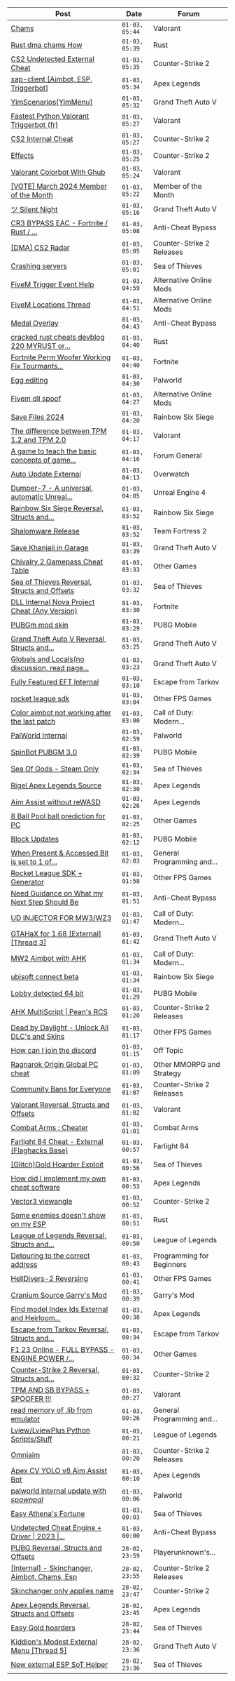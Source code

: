 |Post|Date|Forum|
|----|----|-----|
|[Chams](https://www.unknowncheats.me/forum/valorant/624818-chams.html)|`01-03, 05:44`|Valorant|
|[Rust dma chams How](https://www.unknowncheats.me/forum/rust/623371-rust-dma-chams.html)|`01-03, 05:39`|Rust|
|[CS2 Undetected External Cheat](https://www.unknowncheats.me/forum/counter-strike-2-a/624871-cs2-undetected-external-cheat.html)|`01-03, 05:35`|Counter-Strike 2|
|[xap-client \[Aimbot, ESP, Triggerbot\]](https://www.unknowncheats.me/forum/apex-legends/606842-xap-client-aimbot-esp-triggerbot.html)|`01-03, 05:34`|Apex Legends|
|[YimScenarios\[YimMenu\]](https://www.unknowncheats.me/forum/grand-theft-auto-v/625336-yimscenarios-yimmenu.html)|`01-03, 05:32`|Grand Theft Auto V|
|[Fastest Python Valorant Triggerbot (fr)](https://www.unknowncheats.me/forum/valorant/612762-fastest-python-valorant-triggerbot-fr.html)|`01-03, 05:27`|Valorant|
|[CS2 Internal Cheat](https://www.unknowncheats.me/forum/counter-strike-2-a/614111-cs2-internal-cheat.html)|`01-03, 05:27`|Counter-Strike 2|
|[Effects](https://www.unknowncheats.me/forum/counter-strike-2-a/625015-effects.html)|`01-03, 05:25`|Counter-Strike 2|
|[Valorant Colorbot With Ghub](https://www.unknowncheats.me/forum/valorant/624215-valorant-colorbot-ghub.html)|`01-03, 05:24`|Valorant|
|[\[VOTE\] March 2024 Member of the Month](https://www.unknowncheats.me/forum/member-of-the-month/624743-vote-march-2024-month.html)|`01-03, 05:22`|Member of the Month|
|[ツ Silent Night](https://www.unknowncheats.me/forum/grand-theft-auto-v/604599-silent-night.html)|`01-03, 05:16`|Grand Theft Auto V|
|[CR3 BYPASS EAC - Fortnite / Rust / ...](https://www.unknowncheats.me/forum/anti-cheat-bypass/623904-cr3-bypass-eac-fortnite-rust.html)|`01-03, 05:08`|Anti-Cheat Bypass|
|[\[DMA\] CS2 Radar](https://www.unknowncheats.me/forum/counter-strike-2-releases/625335-dma-cs2-radar.html)|`01-03, 05:05`|Counter-Strike 2 Releases|
|[Crashing servers](https://www.unknowncheats.me/forum/sea-of-thieves/625334-crashing-servers.html)|`01-03, 05:01`|Sea of Thieves|
|[FiveM Trigger Event Help](https://www.unknowncheats.me/forum/alternative-online-mods/625092-fivem-trigger-event-help.html)|`01-03, 04:59`|Alternative Online Mods|
|[FiveM Locations Thread](https://www.unknowncheats.me/forum/alternative-online-mods/340679-fivem-locations-thread.html)|`01-03, 04:51`|Alternative Online Mods|
|[Medal Overlay](https://www.unknowncheats.me/forum/anti-cheat-bypass/615927-medal-overlay.html)|`01-03, 04:43`|Anti-Cheat Bypass|
|[cracked rust cheats devblog 220 MYRUST or...](https://www.unknowncheats.me/forum/rust/625273-cracked-rust-cheats-devblog-220-myrust-anyother-server-alkad.html)|`01-03, 04:40`|Rust|
|[Fortnite Perm Woofer Working Fix Tourmants...](https://www.unknowncheats.me/forum/fortnite/603652-fortnite-perm-woofer-fix-tourmants-kick.html)|`01-03, 04:40`|Fortnite|
|[Egg editing](https://www.unknowncheats.me/forum/palworld/625333-egg-editing.html)|`01-03, 04:30`|Palworld|
|[Fivem dll spoof](https://www.unknowncheats.me/forum/alternative-online-mods/625078-fivem-dll-spoof.html)|`01-03, 04:27`|Alternative Online Mods|
|[Save Files 2024](https://www.unknowncheats.me/forum/rainbow-six-siege/624626-save-files-2024-a.html)|`01-03, 04:20`|Rainbow Six Siege|
|[The difference between TPM 1.2 and TPM 2.0](https://www.unknowncheats.me/forum/valorant/625330-difference-tpm-1-2-tpm-2-0-a.html)|`01-03, 04:17`|Valorant|
|[A game to teach the basic concepts of game...](https://www.unknowncheats.me/forum/forum-general/622251-game-teach-basic-concepts-game-hacking.html)|`01-03, 04:16`|Forum General|
|[Auto Update External](https://www.unknowncheats.me/forum/overwatch/614771-auto-update-external.html)|`01-03, 04:13`|Overwatch|
|[Dumper-7 - A universal, automatic Unreal...](https://www.unknowncheats.me/forum/unreal-engine-4-a/594092-dumper-7-universal-automatic-unreal-engine-sdk-generator-ue4-ue5.html)|`01-03, 04:05`|Unreal Engine 4|
|[Rainbow Six Siege Reversal, Structs and...](https://www.unknowncheats.me/forum/rainbow-six-siege/255148-rainbow-six-siege-reversal-structs-offsets.html)|`01-03, 03:52`|Rainbow Six Siege|
|[Shalomware Release](https://www.unknowncheats.me/forum/team-fortress-2-a/622431-shalomware-release.html)|`01-03, 03:52`|Team Fortress 2|
|[Save Khanjali in Garage](https://www.unknowncheats.me/forum/grand-theft-auto-v/616869-save-khanjali-garage.html)|`01-03, 03:39`|Grand Theft Auto V|
|[Chivalry 2 Gamepass Cheat Table](https://www.unknowncheats.me/forum/other-games/591970-chivalry-2-gamepass-cheat-table.html)|`01-03, 03:33`|Other Games|
|[Sea of Thieves Reversal, Structs and Offsets](https://www.unknowncheats.me/forum/sea-of-thieves/278391-sea-thieves-reversal-structs-offsets.html)|`01-03, 03:32`|Sea of Thieves|
|[DLL Internal Nova Project Cheat (Any Version)](https://www.unknowncheats.me/forum/fortnite/625114-dll-internal-nova-project-cheat-version.html)|`01-03, 03:30`|Fortnite|
|[PUBGm mod skin](https://www.unknowncheats.me/forum/pubg-mobile/613768-pubgm-mod-skin.html)|`01-03, 03:29`|PUBG Mobile|
|[Grand Theft Auto V Reversal, Structs and...](https://www.unknowncheats.me/forum/grand-theft-auto-v/144028-grand-theft-auto-reversal-structs-offsets.html)|`01-03, 03:25`|Grand Theft Auto V|
|[Globals and Locals(no discussion, read page...](https://www.unknowncheats.me/forum/grand-theft-auto-v/500059-globals-locals-discussion-read-page-1-a.html)|`01-03, 03:23`|Grand Theft Auto V|
|[Fully Featured EFT Internal](https://www.unknowncheats.me/forum/escape-from-tarkov/625270-featured-eft-internal.html)|`01-03, 03:10`|Escape from Tarkov|
|[rocket league sdk](https://www.unknowncheats.me/forum/other-fps-games/625327-rocket-league-sdk.html)|`01-03, 03:04`|Other FPS Games|
|[Color aimbot not working after the last patch](https://www.unknowncheats.me/forum/call-of-duty-modern-warfare-iii/624091-color-aimbot-patch.html)|`01-03, 03:00`|Call of Duty: Modern...|
|[PalWorld Internal](https://www.unknowncheats.me/forum/palworld/620394-palworld-internal.html)|`01-03, 02:59`|Palworld|
|[SpinBot PUBGM 3.0](https://www.unknowncheats.me/forum/pubg-mobile/625153-spinbot-pubgm-3-0-a.html)|`01-03, 02:39`|PUBG Mobile|
|[Sea Of Gods - Steam Only](https://www.unknowncheats.me/forum/sea-of-thieves/614719-sea-gods-steam.html)|`01-03, 02:34`|Sea of Thieves|
|[Rigel Apex Legends Source](https://www.unknowncheats.me/forum/apex-legends/623179-rigel-apex-legends-source.html)|`01-03, 02:30`|Apex Legends|
|[Aim Assist without reWASD](https://www.unknowncheats.me/forum/apex-legends/621322-aim-assist-rewasd.html)|`01-03, 02:26`|Apex Legends|
|[8 Ball Pool ball prediction for PC](https://www.unknowncheats.me/forum/other-games/500343-8-ball-pool-ball-prediction-pc.html)|`01-03, 02:25`|Other Games|
|[Block Updates](https://www.unknowncheats.me/forum/pubg-mobile/625006-block-updates.html)|`01-03, 02:12`|PUBG Mobile|
|[When Present & Accessed Bit is set to 1 of...](https://www.unknowncheats.me/forum/general-programming-and-reversing/625320-accessed-bit-set-1-pte.html)|`01-03, 02:03`|General Programming and...|
|[Rocket League SDK + Generator](https://www.unknowncheats.me/forum/other-fps-games/580354-rocket-league-sdk-generator.html)|`01-03, 01:58`|Other FPS Games|
|[Need Guidance on What my Next Step Should Be](https://www.unknowncheats.me/forum/anti-cheat-bypass/625263-guidance-step.html)|`01-03, 01:51`|Anti-Cheat Bypass|
|[UD INJECTOR FOR MW3/WZ3](https://www.unknowncheats.me/forum/call-of-duty-modern-warfare-iii/625251-ud-injector-mw3-wz3.html)|`01-03, 01:47`|Call of Duty: Modern...|
|[GTAHaX for 1.68 \[External\] \[Thread 3\]](https://www.unknowncheats.me/forum/grand-theft-auto-v/461672-gtahax-1-68-external-thread-3-a.html)|`01-03, 01:42`|Grand Theft Auto V|
|[MW2 Aimbot with AHK](https://www.unknowncheats.me/forum/call-of-duty-modern-warfare-ii/566722-mw2-aimbot-ahk.html)|`01-03, 01:34`|Call of Duty: Modern...|
|[ubisoft connect beta](https://www.unknowncheats.me/forum/rainbow-six-siege/623614-ubisoft-connect-beta.html)|`01-03, 01:34`|Rainbow Six Siege|
|[Lobby detected 64 bit](https://www.unknowncheats.me/forum/pubg-mobile/625196-lobby-detected-64-bit.html)|`01-03, 01:29`|PUBG Mobile|
|[AHK MultiScript \| Pean's RCS](https://www.unknowncheats.me/forum/counter-strike-2-releases/605440-ahk-multiscript-peans-rcs.html)|`01-03, 01:20`|Counter-Strike 2 Releases|
|[Dead by Daylight - Unlock All DLC's and Skins](https://www.unknowncheats.me/forum/other-fps-games/625318-dead-daylight-unlock-dlcs-skins.html)|`01-03, 01:17`|Other FPS Games|
|[How can I join the discord](https://www.unknowncheats.me/forum/off-topic/293336-join-discord.html)|`01-03, 01:15`|Off Topic|
|[Ragnarok Origin Global PC cheat](https://www.unknowncheats.me/forum/other-mmorpg-and-strategy/624052-ragnarok-origin-global-pc-cheat.html)|`01-03, 01:09`|Other MMORPG and Strategy|
|[Community Bans for Everyone](https://www.unknowncheats.me/forum/counter-strike-2-releases/625317-community-bans.html)|`01-03, 01:07`|Counter-Strike 2 Releases|
|[Valorant Reversal, Structs and Offsets](https://www.unknowncheats.me/forum/valorant/385792-valorant-reversal-structs-offsets.html)|`01-03, 01:02`|Valorant|
|[Combat Arms : Cheater](https://www.unknowncheats.me/forum/combat-arms/611163-combat-arms-cheater.html)|`01-03, 01:01`|Combat Arms|
|[Farlight 84 Cheat - External (Flaghacks Base)](https://www.unknowncheats.me/forum/farlight-84-a/611333-farlight-84-cheat-external-flaghacks-base.html)|`01-03, 00:57`|Farlight 84|
|[\[Glitch\]Gold Hoarder Exploit](https://www.unknowncheats.me/forum/sea-of-thieves/625316-glitch-gold-hoarder-exploit.html)|`01-03, 00:56`|Sea of Thieves|
|[How did I implement my own cheat software](https://www.unknowncheats.me/forum/apex-legends/625315-implement-own-cheat-software.html)|`01-03, 00:53`|Apex Legends|
|[Vector3 viewangle](https://www.unknowncheats.me/forum/counter-strike-2-a/625314-vector3-viewangle.html)|`01-03, 00:52`|Counter-Strike 2|
|[Some enemies doesn't show on my ESP](https://www.unknowncheats.me/forum/rust/624794-enemies-doesnt-esp.html)|`01-03, 00:51`|Rust|
|[League of Legends Reversal, Structs and...](https://www.unknowncheats.me/forum/league-of-legends/310587-league-legends-reversal-structs-offsets.html)|`01-03, 00:50`|League of Legends|
|[Detouring to the correct address](https://www.unknowncheats.me/forum/programming-for-beginners/625312-detouring-correct-address.html)|`01-03, 00:43`|Programming for Beginners|
|[HellDivers-2 Reversing](https://www.unknowncheats.me/forum/other-fps-games/623128-helldivers-2-reversing.html)|`01-03, 00:41`|Other FPS Games|
|[Cranium Source Garry's Mod](https://www.unknowncheats.me/forum/garry-s-mod/624148-cranium-source-garrys-mod.html)|`01-03, 00:39`|Garry's Mod|
|[Find model Index Ids External and Heirloom...](https://www.unknowncheats.me/forum/apex-legends/625276-model-index-ids-external-heirloom-animations.html)|`01-03, 00:38`|Apex Legends|
|[Escape from Tarkov Reversal, Structs and...](https://www.unknowncheats.me/forum/escape-from-tarkov/226519-escape-tarkov-reversal-structs-offsets.html)|`01-03, 00:34`|Escape from Tarkov|
|[F1 23 Online - FULL BYPASS - ENGINE POWER /...](https://www.unknowncheats.me/forum/other-games/566121-f1-23-online-bypass-engine-power-grip-hack.html)|`01-03, 00:34`|Other Games|
|[Counter-Strike 2 Reversal, Structs and...](https://www.unknowncheats.me/forum/counter-strike-2-a/576077-counter-strike-2-reversal-structs-offsets.html)|`01-03, 00:32`|Counter-Strike 2|
|[TPM AND SB BYPASS + SPOOFER !!!](https://www.unknowncheats.me/forum/valorant/623808-tpm-sb-bypass-spoofer.html)|`01-03, 00:27`|Valorant|
|[read memory of .lib from emulator](https://www.unknowncheats.me/forum/general-programming-and-reversing/625118-read-memory-lib-emulator.html)|`01-03, 00:26`|General Programming and...|
|[Lview/LviewPlus Python Scripts/Stuff](https://www.unknowncheats.me/forum/league-of-legends/617981-lview-lviewplus-python-scripts-stuff.html)|`01-03, 00:21`|League of Legends|
|[Omniaim](https://www.unknowncheats.me/forum/counter-strike-2-releases/621358-omniaim.html)|`01-03, 00:20`|Counter-Strike 2 Releases|
|[Apex CV YOLO v8 Aim Assist Bot](https://www.unknowncheats.me/forum/apex-legends/624584-apex-cv-yolo-v8-aim-assist-bot.html)|`01-03, 00:10`|Apex Legends|
|[palworld internal update with *spawnpal*](https://www.unknowncheats.me/forum/palworld/623520-palworld-internal-update-spawnpal.html)|`01-03, 00:06`|Palworld|
|[Easy Athena's Fortune](https://www.unknowncheats.me/forum/sea-of-thieves/624897-easy-athenas-fortune.html)|`01-03, 00:03`|Sea of Thieves|
|[Undetected Cheat Engine + Driver \| 2023 \|...](https://www.unknowncheats.me/forum/anti-cheat-bypass/504191-undetected-cheat-engine-driver-2023-bypass-anticheats-eac.html)|`01-03, 00:00`|Anti-Cheat Bypass|
|[PUBG Reversal, Structs and Offsets](https://www.unknowncheats.me/forum/playerunknown-s-battlegrounds/214976-pubg-reversal-structs-offsets.html)|`28-02, 23:59`|Playerunknown's...|
|[\[Internal\] - Skinchanger, Aimbot, Chams, Esp](https://www.unknowncheats.me/forum/counter-strike-2-releases/625288-internal-skinchanger-aimbot-chams-esp.html)|`28-02, 23:55`|Counter-Strike 2 Releases|
|[Skinchanger only applies name](https://www.unknowncheats.me/forum/counter-strike-2-a/625212-skinchanger-applies-name.html)|`28-02, 23:47`|Counter-Strike 2|
|[Apex Legends Reversal, Structs and Offsets](https://www.unknowncheats.me/forum/apex-legends/319804-apex-legends-reversal-structs-offsets.html)|`28-02, 23:45`|Apex Legends|
|[Easy Gold hoarders](https://www.unknowncheats.me/forum/sea-of-thieves/624896-easy-gold-hoarders.html)|`28-02, 23:44`|Sea of Thieves|
|[Kiddion's Modest External Menu \[Thread 5\]](https://www.unknowncheats.me/forum/grand-theft-auto-v/576854-kiddions-modest-external-menu-thread-5-a.html)|`28-02, 23:36`|Grand Theft Auto V|
|[New external ESP SoT Helper](https://www.unknowncheats.me/forum/sea-of-thieves/581265-external-esp-sot-helper.html)|`28-02, 23:36`|Sea of Thieves|
